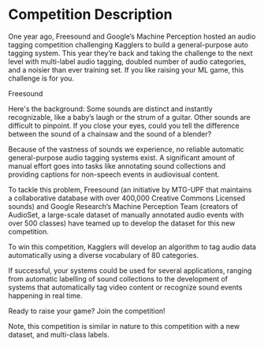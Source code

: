 # Competition Description

One year ago, Freesound and Google’s Machine Perception hosted an audio tagging competition challenging Kagglers to build a general-purpose auto tagging system. This year they’re back and taking the challenge to the next level with multi-label audio tagging, doubled number of audio categories, and a noisier than ever training set. If you like raising your ML game, this challenge is for you.

Freesound

Here's the background: Some sounds are distinct and instantly recognizable, like a baby’s laugh or the strum of a guitar. Other sounds are difficult to pinpoint. If you close your eyes, could you tell the difference between the sound of a chainsaw and the sound of a blender?

Because of the vastness of sounds we experience, no reliable automatic general-purpose audio tagging systems exist. A significant amount of manual effort goes into tasks like annotating sound collections and providing captions for non-speech events in audiovisual content.

To tackle this problem, Freesound (an initiative by MTG-UPF that maintains a collaborative database with over 400,000 Creative Commons Licensed sounds) and Google Research’s Machine Perception Team (creators of AudioSet, a large-scale dataset of manually annotated audio events with over 500 classes) have teamed up to develop the dataset for this new competition.

To win this competition, Kagglers will develop an algorithm to tag audio data automatically using a diverse vocabulary of 80 categories.

If successful, your systems could be used for several applications, ranging from automatic labelling of sound collections to the development of systems that automatically tag video content or recognize sound events happening in real time.

Ready to raise your game? Join the competition!

Note, this competition is similar in nature to this competition with a new dataset, and multi-class labels. 